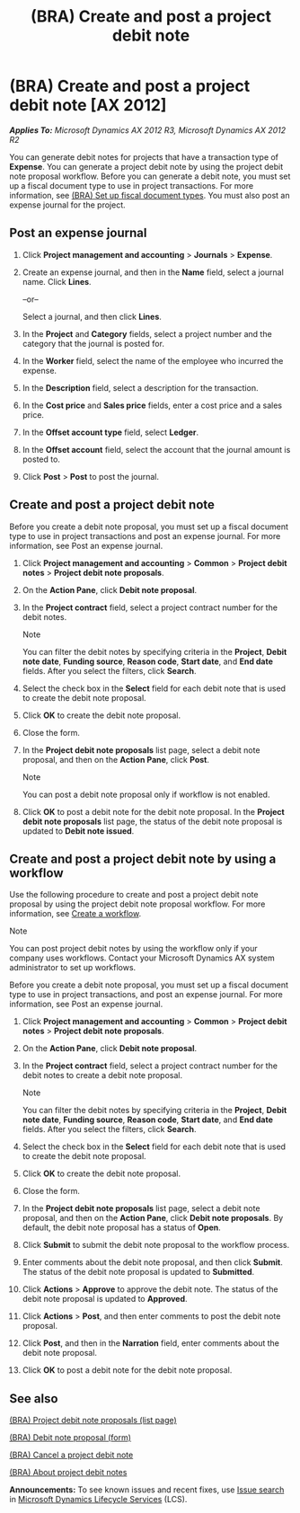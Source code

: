 ﻿---
title: (BRA) Create and post a project debit note
TOCTitle: (BRA) Create and post a project debit note
ms:assetid: ed956e1a-25bf-47dd-aaa0-891b864b9833
ms:mtpsurl: https://technet.microsoft.com/en-us/library/JJ916231(v=AX.60)
ms:contentKeyID: 50877512
ms.date: 04/18/2014
mtps_version: v=AX.60
f1_keywords:
- create debit note
- debit notes
- debot note
- project debit note
---

# (BRA) Create and post a project debit note [AX 2012]


_**Applies To:** Microsoft Dynamics AX 2012 R3, Microsoft Dynamics AX 2012 R2_

You can generate debit notes for projects that have a transaction type of **Expense**. You can generate a project debit note by using the project debit note proposal workflow. Before you can generate a debit note, you must set up a fiscal document type to use in project transactions. For more information, see [(BRA) Set up fiscal document types](bra-set-up-fiscal-document-types.md). You must also post an expense journal for the project.

## Post an expense journal

1.  Click **Project management and accounting** \> **Journals** \> **Expense**.

2.  Create an expense journal, and then in the **Name** field, select a journal name. Click **Lines**.
    
    –or–
    
    Select a journal, and then click **Lines**.

3.  In the **Project** and **Category** fields, select a project number and the category that the journal is posted for.

4.  In the **Worker** field, select the name of the employee who incurred the expense.

5.  In the **Description** field, select a description for the transaction.

6.  In the **Cost price** and **Sales price** fields, enter a cost price and a sales price.

7.  In the **Offset account type** field, select **Ledger**.

8.  In the **Offset account** field, select the account that the journal amount is posted to.

9.  Click **Post** \> **Post** to post the journal.

## Create and post a project debit note

Before you create a debit note proposal, you must set up a fiscal document type to use in project transactions and post an expense journal. For more information, see Post an expense journal.

1.  Click **Project management and accounting** \> **Common** \> **Project debit notes** \> **Project debit note proposals**.

2.  On the **Action Pane**, click **Debit note proposal**.

3.  In the **Project contract** field, select a project contract number for the debit notes.
    

    > [!NOTE]
    > <P>You can filter the debit notes by specifying criteria in the <STRONG>Project</STRONG>, <STRONG>Debit note date</STRONG>, <STRONG>Funding source</STRONG>, <STRONG>Reason code</STRONG>, <STRONG>Start date</STRONG>, and <STRONG>End date</STRONG> fields. After you select the filters, click <STRONG>Search</STRONG>.</P>



4.  Select the check box in the **Select** field for each debit note that is used to create the debit note proposal.

5.  Click **OK** to create the debit note proposal.

6.  Close the form.

7.  In the **Project debit note proposals** list page, select a debit note proposal, and then on the **Action Pane**, click **Post**.
    

    > [!NOTE]
    > <P>You can post a debit note proposal only if workflow is not enabled.</P>



8.  Click **OK** to post a debit note for the debit note proposal. In the **Project debit note proposals** list page, the status of the debit note proposal is updated to **Debit note issued**.

## Create and post a project debit note by using a workflow

Use the following procedure to create and post a project debit note proposal by using the project debit note proposal workflow. For more information, see [Create a workflow](create-a-workflow.md).


> [!NOTE]
> <P>You can post project debit notes by using the workflow only if your company uses workflows. Contact your Microsoft Dynamics AX system administrator to set up workflows.</P>



Before you create a debit note proposal, you must set up a fiscal document type to use in project transactions, and post an expense journal. For more information, see Post an expense journal.

1.  Click **Project management and accounting** \> **Common** \> **Project debit notes** \> **Project debit note proposals**.

2.  On the **Action Pane**, click **Debit note proposal**.

3.  In the **Project contract** field, select a project contract number for the debit notes to create a debit note proposal.
    

    > [!NOTE]
    > <P>You can filter the debit notes by specifying criteria in the <STRONG>Project</STRONG>, <STRONG>Debit note date</STRONG>, <STRONG>Funding source</STRONG>, <STRONG>Reason code</STRONG>, <STRONG>Start date</STRONG>, and <STRONG>End date</STRONG> fields. After you select the filters, click <STRONG>Search</STRONG>.</P>



4.  Select the check box in the **Select** field for each debit note that is used to create the debit note proposal.

5.  Click **OK** to create the debit note proposal.

6.  Close the form.

7.  In the **Project debit note proposals** list page, select a debit note proposal, and then on the **Action Pane**, click **Debit note proposals**. By default, the debit note proposal has a status of **Open**.

8.  Click **Submit** to submit the debit note proposal to the workflow process.

9.  Enter comments about the debit note proposal, and then click **Submit**. The status of the debit note proposal is updated to **Submitted**.

10. Click **Actions** \> **Approve** to approve the debit note. The status of the debit note proposal is updated to **Approved**.

11. Click **Actions** \> **Post**, and then enter comments to post the debit note proposal.

12. Click **Post**, and then in the **Narration** field, enter comments about the debit note proposal.

13. Click **OK** to post a debit note for the debit note proposal.

## See also

[(BRA) Project debit note proposals (list page)](https://technet.microsoft.com/en-us/library/jj923401\(v=ax.60\))

[(BRA) Debit note proposal (form)](https://technet.microsoft.com/en-us/library/jj923193\(v=ax.60\))

[(BRA) Cancel a project debit note](bra-cancel-a-project-debit-note.md)

[(BRA) About project debit notes](bra-about-project-debit-notes.md)

  
**Announcements:** To see known issues and recent fixes, use [Issue search](http://go.microsoft.com/fwlink/?linkid=389258) in [Microsoft Dynamics Lifecycle Services](http://go.microsoft.com/fwlink/?linkid=306505) (LCS).

